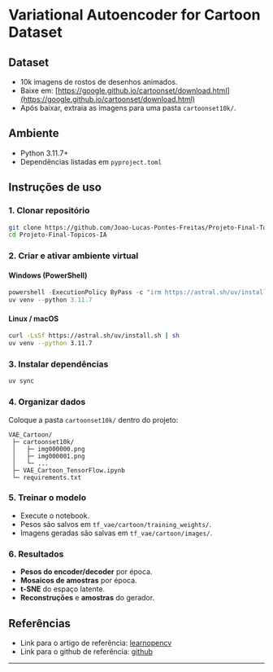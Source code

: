 # Variational Autoencoder for Cartoon Dataset

## Dataset

- 10k imagens de rostos de desenhos animados.
- Baixe em: [https://google.github.io/cartoonset/download.html](https://google.github.io/cartoonset/download.html)
- Após baixar, extraia as imagens para uma pasta `cartoonset10k/`.

## Ambiente

- Python 3.11.7+
- Dependências listadas em `pyproject.toml`

## Instruções de uso

### 1. Clonar repositório

```bash
git clone https://github.com/Joao-Lucas-Pontes-Freitas/Projeto-Final-Topicos-IA
cd Projeto-Final-Topicos-IA
```

### 2. Criar e ativar ambiente virtual

#### Windows (PowerShell)

```powershell
powershell -ExecutionPolicy ByPass -c "irm https://astral.sh/uv/install.ps1 | iex"
uv venv --python 3.11.7
```

#### Linux / macOS

```bash
curl -LsSf https://astral.sh/uv/install.sh | sh
uv venv --python 3.11.7
```

### 3. Instalar dependências

```bash
uv sync
```

### 4. Organizar dados

Coloque a pasta `cartoonset10k/` dentro do projeto:

```
VAE_Cartoon/
 ├─ cartoonset10k/
 │   ├─ img000000.png
 │   ├─ img000001.png
 │   └─ ...
 ├─ VAE_Cartoon_TensorFlow.ipynb
 └─ requirements.txt
```

### 5. Treinar o modelo

- Execute o notebook.
- Pesos são salvos em `tf_vae/cartoon/training_weights/`.
- Imagens geradas são salvas em `tf_vae/cartoon/images/`.

### 6. Resultados

- **Pesos do encoder/decoder** por época.
- **Mosaicos de amostras** por época.
- **t-SNE** do espaço latente.
- **Reconstruções** e **amostras** do gerador.

## Referências

- Link para o artigo de referência: [learnopencv](https://learnopencv.com/variational-autoencoder-in-tensorflow)
- Link para o github de referência: [github](https://github.com/spmallick/learnopencv/tree/master/Variational-Autoencoder-TensorFlow)

---
